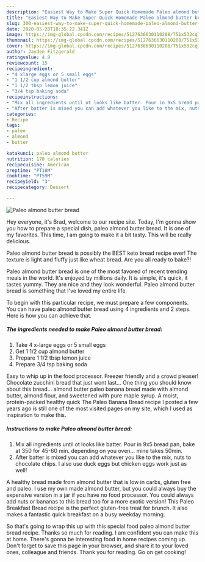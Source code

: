 ```yaml
---
description: "Easiest Way to Make Super Quick Homemade Paleo almond butter bread"
title: "Easiest Way to Make Super Quick Homemade Paleo almond butter bread"
slug: 300-easiest-way-to-make-super-quick-homemade-paleo-almond-butter-bread
date: 2020-05-28T18:35:22.341Z
image: https://img-global.cpcdn.com/recipes/5127636630110208/751x532cq70/paleo-almond-butter-bread-recipe-main-photo.jpg
thumbnail: https://img-global.cpcdn.com/recipes/5127636630110208/751x532cq70/paleo-almond-butter-bread-recipe-main-photo.jpg
cover: https://img-global.cpcdn.com/recipes/5127636630110208/751x532cq70/paleo-almond-butter-bread-recipe-main-photo.jpg
author: Jayden Fitzgerald
ratingvalue: 4.8
reviewcount: 15
recipeingredient:
- "4 xlarge eggs or 5 small eggs"
- "1 1/2 cup almond butter"
- "1 1/2 tbsp lemon juice"
- "3/4 tsp baking soda"
recipeinstructions:
- "Mix all ingredients until ot looks like batter. Pour in 9x5 bread pan, bake at 350 for 45-60 min. depending on you oven... mine takes 50min."
- "After batter is mixed you can add whatever you like to the mix, nuts to chocolate chips. I also use duck eggs but chicken eggs work just as well!"
categories:
- Recipe
tags:
- paleo
- almond
- butter

katakunci: paleo almond butter 
nutrition: 178 calories
recipecuisine: American
preptime: "PT18M"
cooktime: "PT59M"
recipeyield: "3"
recipecategory: Dessert

---
```



![Paleo almond butter bread](https://img-global.cpcdn.com/recipes/5127636630110208/751x532cq70/paleo-almond-butter-bread-recipe-main-photo.jpg)

Hey everyone, it's Brad, welcome to our recipe site. Today, I'm gonna show you how to prepare a special dish, paleo almond butter bread. It is one of my favorites. This time, I am going to make it a bit tasty. This will be really delicious.

Paleo almond butter bread is possibly the BEST keto bread recipe ever! The texture is light and fluffy just like wheat bread. Are you all ready to bake?!

Paleo almond butter bread is one of the most favored of recent trending meals in the world. It's enjoyed by millions daily. It is simple, it's quick, it tastes yummy. They are nice and they look wonderful. Paleo almond butter bread is something that I've loved my entire life.


To begin with this particular recipe, we must prepare a few components. You can have paleo almond butter bread using 4 ingredients and 2 steps. Here is how you can achieve that.

##### The ingredients needed to make Paleo almond butter bread:

1. Take 4 x-large eggs or 5 small eggs
1. Get 1 1/2 cup almond butter
1. Prepare 1 1/2 tbsp lemon juice
1. Prepare 3/4 tsp baking soda


Easy to whip up in the food processor. Freezer friendly and a crowd pleaser! Chocolate zucchini bread that just wont last… One thing you should know about this bread… almond butter paleo banana bread made with almond butter, almond flour, and sweetened with pure maple syrup. A moist, protein-packed healthy quick The Paleo Banana Bread recipe I posted a few years ago is still one of the most visited pages on my site, which I used as inspiration to make this. 

##### Instructions to make Paleo almond butter bread:

1. Mix all ingredients until ot looks like batter. Pour in 9x5 bread pan, bake at 350 for 45-60 min. depending on you oven... mine takes 50min.
1. After batter is mixed you can add whatever you like to the mix, nuts to chocolate chips. I also use duck eggs but chicken eggs work just as well!


A healthy bread made from almond butter that is low in carbs, gluten free and paleo. I use my own made almond butter, but you could always buy the expensive version in a jar if you have no food processor. You could always add nuts or bananas to this bread too for a more exotic version! This Paleo Breakfast Bread recipe is the perfect gluten-free treat for brunch. It also makes a fantastic quick breakfast on a busy weekday morning. 

So that's going to wrap this up with this special food paleo almond butter bread recipe. Thanks so much for reading. I am confident you can make this at home. There's gonna be interesting food in home recipes coming up. Don't forget to save this page in your browser, and share it to your loved ones, colleague and friends. Thank you for reading. Go on get cooking!
